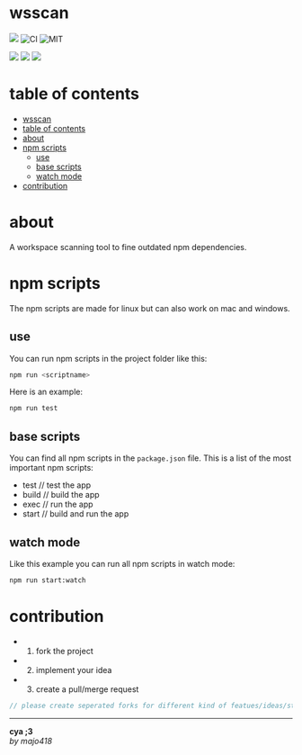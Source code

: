# wsscan
[![](https://img.shields.io/docker/image-size/majo418/wsscan)](https://hub.docker.com/r/majo418/wsscan)
![CI](https://github.com/majo418/wsscan/workflows/Image/badge.svg)
![MIT](https://img.shields.io/badge/license-MIT-blue.svg)

![](https://img.shields.io/badge/dynamic/json?color=darkred&label=Issues&query=open_issues&suffix=x&url=https%3A%2F%2Fapi.github.com%2Frepos%2Fmajo418%2Fwsscan)
![](https://img.shields.io/badge/dynamic/json?color=navy&label=Forks&query=forks&suffix=x&url=https%3A%2F%2Fapi.github.com%2Frepos%2Fmajo418%2Fwsscan)
![](https://img.shields.io/badge/dynamic/json?color=green&label=Subscribers&query=subscribers_count&suffix=x&url=https%3A%2F%2Fapi.github.com%2Frepos%2Fmajo418%2Fwsscan)

# table of contents
- [wsscan](#wsscan)
- [table of contents](#table-of-contents)
- [about](#about)
- [npm scripts](#npm-scripts)
  - [use](#use)
  - [base scripts](#base-scripts)
  - [watch mode](#watch-mode)
- [contribution](#contribution)

# about  
A workspace scanning tool to fine outdated npm dependencies.

# npm scripts
The npm scripts are made for linux but can also work on mac and windows.
## use
You can run npm scripts in the project folder like this:
```sh
npm run <scriptname>
```
Here is an example:
```sh
npm run test
```

## base scripts
You can find all npm scripts in the `package.json` file.
This is a list of the most important npm scripts:
 - test // test the app
 - build // build the app
 - exec // run the app
 - start // build and run the app

## watch mode
Like this example you can run all npm scripts in watch mode:
```sh
npm run start:watch
```

# contribution
 - 1. fork the project
 - 2. implement your idea
 - 3. create a pull/merge request
```ts
// please create seperated forks for different kind of featues/ideas/structure changes/implementations
```

---
**cya ;3**  
*by majo418*

